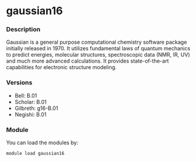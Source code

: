 # gaussian16

### Description

Gaussian is a general purpose computational chemistry software package initially released in 1970. It utilizes fundamental laws of quantum mechanics to predict energies, molecular structures, spectroscopic data (NMR, IR, UV) and much more advanced calculations. It provides state-of-the-art capabilities for electronic structure modeling.

### Versions

* Bell: B.01
* Scholar: B.01
* Gilbreth: g16-B.01
* Negishi: B.01

### Module

You can load the modules by:

```
module load gaussian16
```
